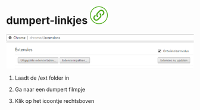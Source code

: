 # dumpert-linkjes ![alt text](https://raw.githubusercontent.com/Sjoerddo/dumpert-linkjes/master/ext/icons/icon48.png)
 
![alt text](https://raw.githubusercontent.com/Sjoerddo/dumpert-linkjes/master/chrome_extension.png)

1. Laadt de /ext folder in

2. Ga naar een dumpert filmpje

3. Klik op het icoontje rechtsboven
